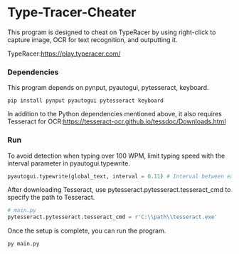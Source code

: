 # Type-Tracer-Cheater
This program is designed to cheat on TypeRacer by using right-click to capture image, OCR for text recognition, and outputting it.

TypeRacer:https://play.typeracer.com/

### Dependencies
This program depends on pynput, pyautogui, pytesseract, keyboard.
```console
pip install pynput pyautogui pytesseract keyboard
```
In addition to the Python dependencies mentioned above, it also requires Tesseract for OCR:https://tesseract-ocr.github.io/tessdoc/Downloads.html

### Run
To avoid detection when typing over 100 WPM, limit typing speed with the interval parameter in pyautogui.typewrite.
```python
pyautogui.typewrite(global_text, interval = 0.11) # Interval between each typing is 0.11 seconds.
```
After downloading Tesseract, use pytesseract.pytesseract.tesseract_cmd to specify the path to Tesseract.
```python
# main.py
pytesseract.pytesseract.tesseract_cmd = r'C:\\path\\tesseract.exe'
```
Once the setup is complete, you can run the program.
```console
py main.py
```
